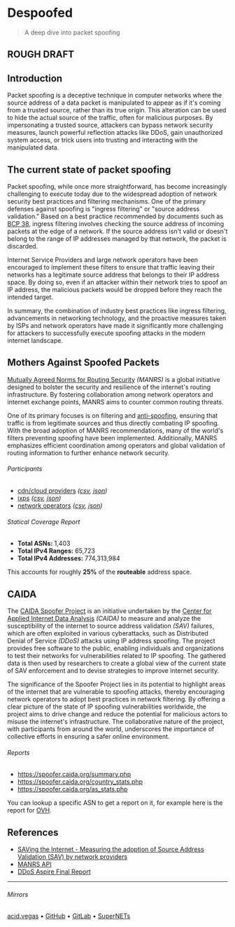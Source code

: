 # Despoofed
> A deep dive into packet spoofing

## ROUGH DRAFT

## Introduction
Packet spoofing is a deceptive technique in computer networks where the source address of a data packet is manipulated to appear as if it's coming from a trusted source, rather than its true origin. This alteration can be used to hide the actual source of the traffic, often for malicious purposes. By impersonating a trusted source, attackers can bypass network security measures, launch powerful reflection attacks like DDoS, gain unauthorized system access, or trick users into trusting and interacting with the manipulated data.

## The current state of packet spoofing
Packet spoofing, while once more straightforward, has become increasingly challenging to execute today due to the widespread adoption of network security best practices and filtering mechanisms. One of the primary defenses against spoofing is "ingress filtering" or "source address validation." Based on a best practice recommended by documents such as [BCP 38](https://www.ietf.org/rfc/bcp/bcp38.html), ingress filtering involves checking the source address of incoming packets at the edge of a network. If the source address isn't valid or doesn't belong to the range of IP addresses managed by that network, the packet is discarded.

Internet Service Providers and large network operators have been encouraged to implement these filters to ensure that traffic leaving their networks has a legitimate source address that belongs to their IP address space. By doing so, even if an attacker within their network tries to spoof an IP address, the malicious packets would be dropped before they reach the intended target.

In summary, the combination of industry best practices like ingress filtering, advancements in networking technology, and the proactive measures taken by ISPs and network operators have made it significantly more challenging for attackers to successfully execute spoofing attacks in the modern internet landscape.

## Mothers Against Spoofed Packets
[Mutually Agreed Norms for Routing Security](https://manrs.org) *(MANRS)* is a global initiative designed to bolster the security and resilience of the internet's routing infrastructure. By fostering collaboration among network operators and internet exchange points, MANRS aims to counter common routing threats.

One of its primary focuses is on filtering and [anti-spoofing](https://www.manrs.org/netops/guide/antispoofing/), ensuring that traffic is from legitimate sources and thus directly combating IP spoofing. With the broad adoption of MANRS recommendations, many of the world's filters preventing spoofing have been implemented. Additionally, MANRS emphasizes efficient coordination among operators and global validation of routing information to further enhance network security.

###### Participants
- [cdn/cloud providers](https://www.manrs.org/cdn-cloud-providers/participants/) *([csv](data/cdn.csv), [json](data/cdn.json))*
- [ixps](https://www.manrs.org/ixps/participants/) *([csv](data/ixp.csv), [json](data/ixp.json))*
- [network operators](https://www.manrs.org/netops/participants/) *([csv](data/netops.csv), [json](data/netops.json))*

###### Statical Coverage Report
- **Total ASNs:** 1,403
- **Total IPv4 Ranges:** 65,723
- **Total IPv4 Addresses:** 774,313,984

This accounts for roughly **25%** of the **routeable** address space.

## CAIDA
The [CAIDA Spoofer Project](https://www.caida.org/projects/spoofer/) is an initiative undertaken by the [Center for Applied Internet Data Analysis](https://www.caida.org/) *(CAIDA)* to measure and analyze the susceptibility of the internet to source address validation *(SAV)* failures, which are often exploited in various cyberattacks, such as Distributed Denial of Service *(DDoS)* attacks using IP address spoofing. The project provides free software to the public, enabling individuals and organizations to test their networks for vulnerabilities related to IP spoofing. The gathered data is then used by researchers to create a global view of the current state of SAV enforcement and to devise strategies to improve internet security.

The significance of the Spoofer Project lies in its potential to highlight areas of the internet that are vulnerable to spoofing attacks, thereby encouraging network operators to adopt best practices in network filtering. By offering a clear picture of the state of IP spoofing vulnerabilities worldwide, the project aims to drive change and reduce the potential for malicious actors to misuse the internet's infrastructure. The collaborative nature of the project, with participants from around the world, underscores the importance of collective efforts in ensuring a safer online environment.

###### Reports
- https://spoofer.caida.org/summary.php
- https://spoofer.caida.org/country_stats.php
- https://spoofer.caida.org/as_stats.php

You can lookup a specific ASN to get a report on it, for example here is the report for [OVH](https://spoofer.caida.org/as.php?asn=16276).

## References
- [SAVing the Internet - Measuring the adoption of Source Address Validation (SAV) by network providers](https://pure.tudelft.nl/ws/portalfiles/portal/115359139/Final_Submission.pdf)
- [MANRS API](https://manrs.stoplight.io/docs/manrs-public-api/38c368e1d6b43-manrs-public-api)
- [DDoS Aspire Final Report](https://www.caida.org/funding/ddos-aspire/ddos-aspire_finalreport.pdf)

---

###### Mirrors
[acid.vegas](https://git.acid.vegas/despoofed) • [GitHub](https://github.com/acidvegas/despoofed) • [GitLab](https://gitlab.com/acidvegas/despoofed) • [SuperNETs](https://git.supernets.org/acidvegas/despoofed)
